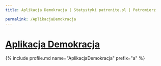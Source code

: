```yaml
---
title: Aplikacja Demokracja | Statystyki patronite.pl | Patromierz

permalink: /AplikacjaDemokracja
---
```


# [Aplikacja Demokracja](https://patronite.pl/AplikacjaDemokracja)

{% include profile.md name="AplikacjaDemokracja" prefix="a" %}

